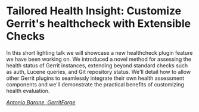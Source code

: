 # Tailored Health Insight: Customize Gerrit's healthcheck with Extensible Checks

In this short lighting talk we will showcase a new healthcheck plugin feature
we have been working on.  We introduced a novel method for assessing the health
status of Gerrit instances, extending beyond standard checks such as auth,
Lucene queries, and Git repository status. We'll detail how to allow other
Gerrit plugins to seamlessly integrate their own health assessment components
and we'll demonstrate the practical benefits of customizing health evaluation.

*[Antonio Barone, GerritForge](../speakers.md#syntonyze)*
